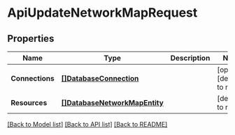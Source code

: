 # ApiUpdateNetworkMapRequest

## Properties
Name | Type | Description | Notes
------------ | ------------- | ------------- | -------------
**Connections** | [**[]DatabaseConnection**](database.Connection.md) |  | [optional] [default to null]
**Resources** | [**[]DatabaseNetworkMapEntity**](database.NetworkMapEntity.md) |  | [default to null]

[[Back to Model list]](../README.md#documentation-for-models) [[Back to API list]](../README.md#documentation-for-api-endpoints) [[Back to README]](../README.md)


